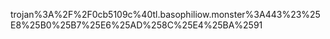 trojan%3A%2F%2F0cb5109c%40tl.basophiliow.monster%3A443%23%25E8%25B0%25B7%25E6%25AD%258C%25E4%25BA%2591
